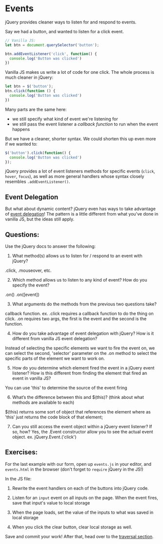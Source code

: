 # Events

jQuery provides cleaner ways to listen for and respond to events.

Say we had a button, and wanted to listen for a click event.

```JavaScript
// Vanilla JS:
let btn = document.querySelector('button');

btn.addEventListener('click', function() {
  console.log('Button was clicked')
})

```

Vanilla JS makes us write a lot of code for one click. The whole process is much cleaner in jQuery:

```JavaScript
let btn = $('button');
btn.click(function () {
  console.log('Button was clicked')
})

```

Many parts are the same here:
- we still specify what kind of event we're listening for
- we still pass the event listener a _callback function_ to run when the event happens

But we have a cleaner, shorter syntax. We could shorten this up even more if we wanted to:

```JavaScript
$('button').click(function() {
  console.log('Button was clicked')
});
```

jQuery provides a lot of event listeners methods for specific events (`click`, `hover`, `focus`), as well as more general handlers whose syntax closely resembles `.addEventListener()`.

## Event Delegation
But what about dynamic content? jQuery even has ways to take advantage of [event delegation](https://learn.jquery.com/events/event-delegation/)! The pattern is a little different from what you've done in vanilla JS, but the ideas still apply.


## Questions:
Use the jQuery docs to answer the following:

1. What method(s) allows us to listen for / respond to an event with jQuery?

.click, .mouseover, etc. 

2. Which method allows us to listen to any kind of event? How do you specify the event?

.on()
.on([event])

3. What arguments do the methods from the previous two questions take?

callback function. ex. .click requires a callback function to do the thing on click.
.on requires two args, the first is the event and the second is the function. 

4. How do you take advantage of event delegation with jQuery? How is it different from vanilla JS event delegation?

Instead of selecting the specific elements we want to fire the event on, we can select the second, 'selector' parameter on the .on method to select the specific parts of the element we want to work on. 


5. How do you determine which element fired the event in a jQuery event listener? How is this different from finding the element that fired an event in vanilla JS?

You can use 'this' to determine the source of the event firing


6. What’s the difference between this and $(this)? (think about what methods are available to each)

$(this) returns some sort of object that references the element
where as 'this' just returns the code block of that element;


7. Can you still access the event object within a jQuery event listener? If so, how?
Yes, the .Event constructor allow you to see the actual event object. ex. jQuery.Event.('click')


## Exercises:

For the last example with our form, open up `events.js` in your editor, and `events.html` in the browser (don't forget to `require` jQuery in the JS!)

In the JS file:
1. Rewrite the event handlers on each of the buttons into jQuery code.



2. Listen for an `input` event on all inputs on the page. When the event fires, save that input's value to local storage



3. When the page loads, set the value of the inputs to what was saved in local storage



4. When you click the clear button, clear local storage as well.

Save and commit your work! After that, head over to the [traversal section](../part-4-traversal/).
